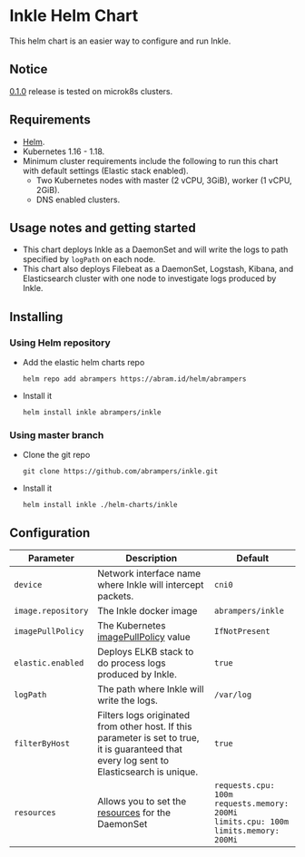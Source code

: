 # Inkle Helm Chart

This helm chart is an easier way to configure and run Inkle.

## Notice

[0.1.0](https://github.com/abrampers/inkle/releases/tag/v0.1.0) release is tested on microk8s clusters.

## Requirements

* [Helm](https://helm.sh/).
* Kubernetes 1.16 - 1.18.
* Minimum cluster requirements include the following to run this chart with default settings (Elastic stack enabled).
  * Two Kubernetes nodes with master (2 vCPU, 3GiB), worker (1 vCPU, 2GiB).
  * DNS enabled clusters.

## Usage notes and getting started

* This chart deploys Inkle as a DaemonSet and will write the logs to path specified by `logPath` on each node.
* This chart also deploys Filebeat as a DaemonSet, Logstash, Kibana, and Elasticsearch cluster with one node to investigate logs produced by Inkle.

## Installing

### Using Helm repository

* Add the elastic helm charts repo
  ```
  helm repo add abrampers https://abram.id/helm/abrampers
  ```
* Install it
  ```
  helm install inkle abrampers/inkle
  ```

### Using master branch

* Clone the git repo
  ```
  git clone https://github.com/abrampers/inkle.git
  ```
* Install it
  ```
  helm install inkle ./helm-charts/inkle
  ```

## Configuration

| Parameter         | Description | Default |
| ----------------- | ----------- | ------- |
| `device`          | Network interface name where Inkle will intercept packets. | `cni0` |
| `image.repository`| The Inkle docker image | `abrampers/inkle` |
| `imagePullPolicy` | The Kubernetes [imagePullPolicy](https://kubernetes.io/docs/concepts/containers/images/#updating-images) value                                                                                                                                                                                                  | `IfNotPresent` |
| `elastic.enabled` | Deploys ELKB stack to do process logs produced by Inkle. | `true` |
| `logPath`         | The path where Inkle will write the logs.  | `/var/log` |
| `filterByHost`    | Filters logs originated from other host. If this parameter is set to true, it is guaranteed that every log sent to Elasticsearch is unique.  | `true` |
| `resources`       | Allows you to set the [resources](https://kubernetes.io/docs/concepts/configuration/manage-compute-resources-container/) for the DaemonSet                                                                                                                                                                          | `requests.cpu: 100m`<br>`requests.memory: 200Mi`<br>`limits.cpu: 100m`<br>`limits.memory: 200Mi`|
